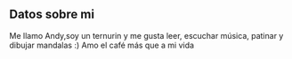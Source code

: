## Datos sobre mi


Me llamo Andy,soy un ternurin y me gusta leer, escuchar música, patinar y dibujar mandalas :)
Amo el café más que a mi vida

